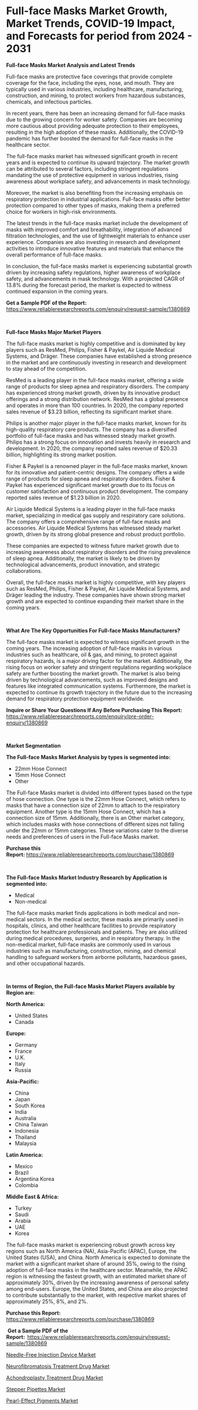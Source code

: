 <p><h1>Full-face Masks Market Growth, Market Trends, COVID-19 Impact, and Forecasts for period from 2024 - 2031</h1></p><p><strong>Full-face Masks Market Analysis and Latest Trends</strong></p>
<p><p>Full-face masks are protective face coverings that provide complete coverage for the face, including the eyes, nose, and mouth. They are typically used in various industries, including healthcare, manufacturing, construction, and mining, to protect workers from hazardous substances, chemicals, and infectious particles.</p><p>In recent years, there has been an increasing demand for full-face masks due to the growing concern for worker safety. Companies are becoming more cautious about providing adequate protection to their employees, resulting in the high adoption of these masks. Additionally, the COVID-19 pandemic has further boosted the demand for full-face masks in the healthcare sector.</p><p>The full-face masks market has witnessed significant growth in recent years and is expected to continue its upward trajectory. The market growth can be attributed to several factors, including stringent regulations mandating the use of protective equipment in various industries, rising awareness about workplace safety, and advancements in mask technology.</p><p>Moreover, the market is also benefiting from the increasing emphasis on respiratory protection in industrial applications. Full-face masks offer better protection compared to other types of masks, making them a preferred choice for workers in high-risk environments.</p><p>The latest trends in the full-face masks market include the development of masks with improved comfort and breathability, integration of advanced filtration technologies, and the use of lightweight materials to enhance user experience. Companies are also investing in research and development activities to introduce innovative features and materials that enhance the overall performance of full-face masks.</p><p>In conclusion, the full-face masks market is experiencing substantial growth driven by increasing safety regulations, higher awareness of workplace safety, and advancements in mask technology. With a projected CAGR of 13.8% during the forecast period, the market is expected to witness continued expansion in the coming years.</p></p>
<p><strong>Get a Sample PDF of the Report:&nbsp;</strong> <a href="https://www.reliableresearchreports.com/enquiry/request-sample/1380869">https://www.reliableresearchreports.com/enquiry/request-sample/1380869</a></p>
<p>&nbsp;</p>
<p><strong>Full-face Masks Major Market Players</strong></p>
<p><p>The full-face masks market is highly competitive and is dominated by key players such as ResMed, Philips, Fisher & Paykel, Air Liquide Medical Systems, and Dräger. These companies have established a strong presence in the market and are continuously investing in research and development to stay ahead of the competition.</p><p>ResMed is a leading player in the full-face masks market, offering a wide range of products for sleep apnea and respiratory disorders. The company has experienced strong market growth, driven by its innovative product offerings and a strong distribution network. ResMed has a global presence and operates in more than 100 countries. In 2020, the company reported sales revenue of $3.23 billion, reflecting its significant market share.</p><p>Philips is another major player in the full-face masks market, known for its high-quality respiratory care products. The company has a diversified portfolio of full-face masks and has witnessed steady market growth. Philips has a strong focus on innovation and invests heavily in research and development. In 2020, the company reported sales revenue of $20.33 billion, highlighting its strong market position.</p><p>Fisher & Paykel is a renowned player in the full-face masks market, known for its innovative and patient-centric designs. The company offers a wide range of products for sleep apnea and respiratory disorders. Fisher & Paykel has experienced significant market growth due to its focus on customer satisfaction and continuous product development. The company reported sales revenue of $1.23 billion in 2020.</p><p>Air Liquide Medical Systems is a leading player in the full-face masks market, specializing in medical gas supply and respiratory care solutions. The company offers a comprehensive range of full-face masks and accessories. Air Liquide Medical Systems has witnessed steady market growth, driven by its strong global presence and robust product portfolio.</p><p>These companies are expected to witness future market growth due to increasing awareness about respiratory disorders and the rising prevalence of sleep apnea. Additionally, the market is likely to be driven by technological advancements, product innovation, and strategic collaborations.</p><p>Overall, the full-face masks market is highly competitive, with key players such as ResMed, Philips, Fisher & Paykel, Air Liquide Medical Systems, and Dräger leading the industry. These companies have shown strong market growth and are expected to continue expanding their market share in the coming years.</p></p>
<p>&nbsp;</p>
<p><strong>What Are The Key Opportunities For Full-face Masks Manufacturers?</strong></p>
<p><p>The full-face masks market is expected to witness significant growth in the coming years. The increasing adoption of full-face masks in various industries such as healthcare, oil & gas, and mining, to protect against respiratory hazards, is a major driving factor for the market. Additionally, the rising focus on worker safety and stringent regulations regarding workplace safety are further boosting the market growth. The market is also being driven by technological advancements, such as improved designs and features like integrated communication systems. Furthermore, the market is expected to continue its growth trajectory in the future due to the increasing demand for respiratory protection equipment worldwide.</p></p>
<p><strong>Inquire or Share Your Questions If Any Before Purchasing This Report:</strong> <a href="https://www.reliableresearchreports.com/enquiry/pre-order-enquiry/1380869">https://www.reliableresearchreports.com/enquiry/pre-order-enquiry/1380869</a></p>
<p>&nbsp;</p>
<p><strong>Market Segmentation</strong></p>
<p><strong>The Full-face Masks Market Analysis by types is segmented into:</strong></p>
<p><ul><li>22mm Hose Connect</li><li>15mm Hose Connect</li><li>Other</li></ul></p>
<p><p>The Full-face Masks market is divided into different types based on the type of hose connection. One type is the 22mm Hose Connect, which refers to masks that have a connection size of 22mm to attach to the respiratory equipment. Another type is the 15mm Hose Connect, which has a connection size of 15mm. Additionally, there is an Other market category, which includes masks with hose connections of different sizes not falling under the 22mm or 15mm categories. These variations cater to the diverse needs and preferences of users in the Full-face Masks market.</p></p>
<p><strong>Purchase this Report:&nbsp;</strong><a href="https://www.reliableresearchreports.com/purchase/1380869">https://www.reliableresearchreports.com/purchase/1380869</a></p>
<p>&nbsp;</p>
<p><strong>The Full-face Masks Market Industry Research by Application is segmented into:</strong></p>
<p><ul><li>Medical</li><li>Non-medical</li></ul></p>
<p><p>The full-face masks market finds applications in both medical and non-medical sectors. In the medical sector, these masks are primarily used in hospitals, clinics, and other healthcare facilities to provide respiratory protection for healthcare professionals and patients. They are also utilized during medical procedures, surgeries, and in respiratory therapy. In the non-medical market, full-face masks are commonly used in various industries such as manufacturing, construction, mining, and chemical handling to safeguard workers from airborne pollutants, hazardous gases, and other occupational hazards.</p></p>
<p>&nbsp;</p>
<p><strong>In terms of Region, the Full-face Masks Market Players available by Region are:</strong></p>
<p>
    <p> <strong> North America: </strong>
        <ul>
            <li>United States</li>
            <li>Canada</li>
        </ul>
        </p> 
    <p> <strong> Europe: </strong>
        <ul>
            <li>Germany</li>
            <li>France</li>
            <li>U.K.</li>
            <li>Italy</li>
            <li>Russia</li>
        </ul>
        </p> 
    <p> <strong> Asia-Pacific: </strong>
        <ul>
            <li>China</li>
            <li>Japan</li>
            <li>South Korea</li>
            <li>India</li>
            <li>Australia</li>
            <li>China Taiwan</li>
            <li>Indonesia</li>
            <li>Thailand</li>
            <li>Malaysia</li>
        </ul>
        </p> 
    <p> <strong> Latin America: </strong>
        <ul>
            <li>Mexico</li>
            <li>Brazil</li>
            <li>Argentina Korea</li>
            <li>Colombia</li>
        </ul>
        </p> 
    <p> <strong> Middle East & Africa: </strong>
        <ul>
            <li>Turkey</li>
            <li>Saudi</li>
            <li>Arabia</li>
            <li>UAE</li>
            <li>Korea</li>
        </ul>
    </p>
    </p>
<p><p>The full-face masks market is experiencing robust growth across key regions such as North America (NA), Asia-Pacific (APAC), Europe, the United States (USA), and China. North America is expected to dominate the market with a significant market share of around 35%, owing to the rising adoption of full-face masks in the healthcare sector. Meanwhile, the APAC region is witnessing the fastest growth, with an estimated market share of approximately 30%, driven by the increasing awareness of personal safety among end-users. Europe, the United States, and China are also projected to contribute substantially to the market, with respective market shares of approximately 25%, 8%, and 2%.</p></p>
<p><strong>Purchase this Report: </strong><a href="https://www.reliableresearchreports.com/purchase/1380869">https://www.reliableresearchreports.com/purchase/1380869</a></p>
<p>&nbsp;<strong>Get a Sample PDF of the Report:&nbsp;&nbsp;</strong><a href="https://www.reliableresearchreports.com/enquiry/request-sample/1380869">https://www.reliableresearchreports.com/enquiry/request-sample/1380869</a></p>
<p><strong></strong></p>
<p><p><a href="https://github.com/Krish2023na/Market-Research-Report-List-2/blob/main/needle-free-injection-device-market.md">Needle-Free Injection Device Market</a></p><p><a href="https://www.linkedin.com/pulse/neurofibromatosis-treatment-drug-market-offer-valuable-insights-2ilue?trackingId=r%2FTkEUR2RIKszF%2BuOTKf3w%3D%3D">Neurofibromatosis Treatment Drug Market</a></p><p><a href="https://www.linkedin.com/pulse/achondroplasty-treatment-drug-market-centers-aspects-growth-share-umzqe?trackingId=frYipHdoTNKR2IwioVCp9A%3D%3D">Achondroplasty Treatment Drug Market</a></p><p><a href="https://github.com/zebdakicsin/Market-Research-Report-List-2/blob/main/stepper-pipettes-market.md">Stepper Pipettes Market</a></p><p><a href="https://www.linkedin.com/pulse/pearl-effect-pigments-market-size-growth-forecast-from-2024--bdyue?trackingId=6q16I%2BJYSO%2BUprg%2BRB%2F0xg%3D%3D">Pearl-Effect Pigments Market</a></p></p>